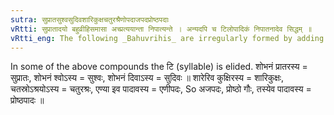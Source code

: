 ```yaml
---
sutra: सुप्रातसुश्वसुदिवशारिकुक्षचतुरश्रैणोपदाजपदप्रोष्ठपदाः
vRtti: सुप्रातादयो बहुव्रीहिसमासा अच्प्रत्ययान्ता निपात्यन्ते । अन्यदपि च टिलोपादिकं निपातनादेव सिद्धम् ॥
vRtti_eng: The following _Bahuvrihis_ are irregularly formed by adding _ach_:- _su-_prata_, _su_-_sva_, _su_-_diva_, _sarikuksha_, _chaturasra_, _eni_-_pada_, _aja_-_pada_, and _proshtha_-_pada_.
---
```

In some of the above compounds the टि (syllable) is elided. शोभनं प्रातरस्य = सुप्रातः, शोभनं श्वोऽस्य = सुश्वः, शोभनं दिवाऽस्य = सुदिवः ॥ शारेरिव कुक्षिरस्य = शारिकुक्षः, चतस्रोऽश्रयोऽस्य = चतुरश्रः, एण्या इव पादावस्य = एणीपदः, So अजपदः, प्रोष्ठो गौः, तस्येव पादावस्य = प्रोष्ठपादः ॥
